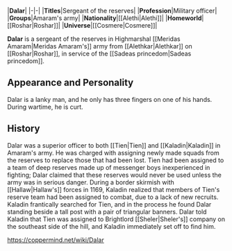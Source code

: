 |**Dalar**|
|-|-|
|**Titles**|Sergeant of the reserves|
|**Profession**|Military officer|
|**Groups**|Amaram's army|
|**Nationality**|[[Alethi\|Alethi]]|
|**Homeworld**|[[Roshar\|Roshar]]|
|**Universe**|[[Cosmere\|Cosmere]]|

**Dalar** is a sergeant of the reserves in Highmarshal [[Meridas Amaram\|Meridas Amaram's]] army from [[Alethkar\|Alethkar]] on [[Roshar\|Roshar]], in service of the [[Sadeas princedom\|Sadeas princedom]].

## Appearance and Personality
Dalar is a lanky man, and he only has three fingers on one of his hands. During wartime, he is curt.

## History
Dalar was a superior officer to both [[Tien\|Tien]] and [[Kaladin\|Kaladin]] in Amaram's army. He was charged with assigning newly made squads from the reserves to replace those that had been lost.
Tien had been assigned to a team of deep reserves made up of messenger boys inexperienced in fighting; Dalar claimed that these reserves would never be used unless the army was in serious danger.
During a border skirmish with [[Hallaw\|Hallaw's]] forces in 1169, Kaladin realized that members of Tien's reserve team had been assigned to combat, due to a lack of new recruits. Kaladin frantically searched for Tien, and in the process he found Dalar standing beside a tall post with a pair of triangular banners. Dalar told Kaladin that Tien was assigned to Brightlord [[Sheler\|Sheler's]] company on the southeast side of the hill, and Kaladin immediately set off to find him.



https://coppermind.net/wiki/Dalar